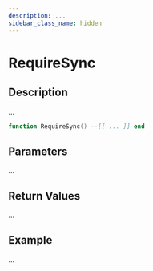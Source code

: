 ```yaml
---
description: ...
sidebar_class_name: hidden
---
```


# RequireSync

## Description

...

```lua
function RequireSync() --[[ ... ]] end
```

## Parameters

...

## Return Values

...

## Example

...

